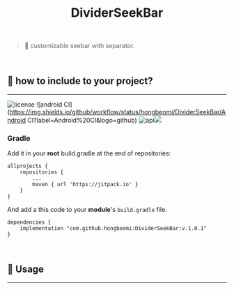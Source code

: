 <h1 align="center">DividerSeekBar</h1></br>

>  📐 customizable seebar with separator.



</br>

## 🚀 how to include to your project?

---

![license](https://img.shields.io/github/license/hongbeomi/DividerSeekBar?color=blue&logo=apache) ![android CI](https://img.shields.io/github/workflow/status/hongbeomi/DividerSeekBar/Android CI?label=Android%20CI&logo=github) ![api](https://img.shields.io/badge/API-21%2B-darkgreen.svg?style=flat&logo=android)[![](https://jitpack.io/v/hongbeomi/DividerSeekBar.svg)](https://jitpack.io/#hongbeomi/DividerSeekBar)

### Gradle

Add it in your **root** build.gradle at the end of repositories:

```
allprojects {
    repositories {
        ...
        maven { url 'https://jitpack.io' }
    }
}
```

And add a this code to your **module**'s `build.gradle` file.

```
dependencies {
    implementation "com.github.hongbeomi:DividerSeekBar:v.1.0.1"
}
```

</br>

## 👀 Usage

---



